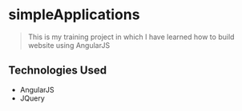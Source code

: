 # simpleApplications
> This is my training project in which I have learned how to build website using AngularJS

## Technologies Used
- AngularJS
- JQuery
